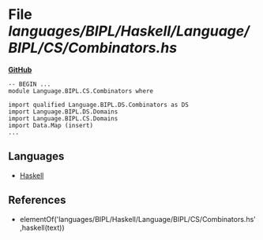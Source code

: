 # File _languages/BIPL/Haskell/Language/BIPL/CS/Combinators.hs_
**[GitHub](https://github.com/softlang/yas/blob/master/languages/BIPL/Haskell/Language/BIPL/CS/Combinators.hs)**
```
-- BEGIN ...
module Language.BIPL.CS.Combinators where

import qualified Language.BIPL.DS.Combinators as DS
import Language.BIPL.DS.Domains
import Language.BIPL.CS.Domains
import Data.Map (insert)
...
```

## Languages
* [Haskell](../languages/Haskell.md)

## References
* elementOf('languages/BIPL/Haskell/Language/BIPL/CS/Combinators.hs',haskell(text))
